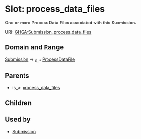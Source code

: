 
# Slot: process_data_files


One or more Process Data Files associated with this Submission.

URI: [GHGA:Submission_process_data_files](https://w3id.org/GHGA/Submission_process_data_files)


## Domain and Range

[Submission](Submission.md) &#8594;  <sub>0..\*</sub> [ProcessDataFile](ProcessDataFile.md)

## Parents

 *  is_a: [process_data_files](process_data_files.md)

## Children


## Used by

 * [Submission](Submission.md)

